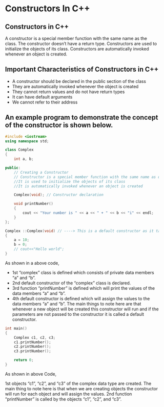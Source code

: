 # Constructors In C++
## Constructors in C++

A constructor is a special member function with the same name as the class. The constructor doesn’t have a return type. Constructors are used to initialize the objects of its class. Constructors are automatically invoked whenever an object is created.

## Important Characteristics of Constructors in C++

- A constructor should be declared in the public section of the class
- They are automatically invoked whenever the object is created
- They cannot return values and do not have return types
- It can have default arguments
- We cannot refer to their address
## An example program to demonstrate the concept of the constructor is shown below.
```cpp
#include <iostream>
using namespace std;

class Complex
{
    int a, b;

public:
    // Creating a Constructor
    // Constructor is a special member function with the same name as of the class.
    //It is used to initialize the objects of its class
    //It is automatically invoked whenever an object is created

    Complex(void); // Constructor declaration

    void printNumber()
    {
        cout << "Your number is " << a << " + " << b << "i" << endl;
    }
};

Complex ::Complex(void) // ----> This is a default constructor as it takes no parameters
{
    a = 10;
    b = 0;
    // cout<<"Hello world";
}
```
As shown in a above code,

- 1st “complex” class is defined which consists of private data members “a” and “b”.
- 2nd default constructor of the “complex” class is declared.
- 3rd function “printNumber” is defined which will print the values of the data members “a” and “b”.
- 4th default constructor is defined which will assign the values to the data members “a” and “b”. The main things to note here are that whenever a new object will be created this constructor will run and if the parameters are not passed to the constructor it is called a default constructor.
```cpp
int main()
{
    Complex c1, c2, c3;
    c1.printNumber();
    c2.printNumber();
    c3.printNumber();

    return 0;
}
```
As shown in above Code,

1st objects “c1”, “c2”, and “c3” of the complex data type are created. The main thing to note here is that when we are creating objects the constructor will run for each object and will assign the values.
2nd function “printNumber” is called by the objects “c1”, “c2”, and “c3”.